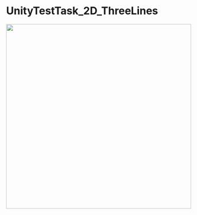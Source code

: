 # UnityTestTask_2D_ThreeLines

<img src="https://github.com/user-attachments/assets/1ac2e161-fcaf-4b0e-9b3e-308299f39243" width="500"/>
